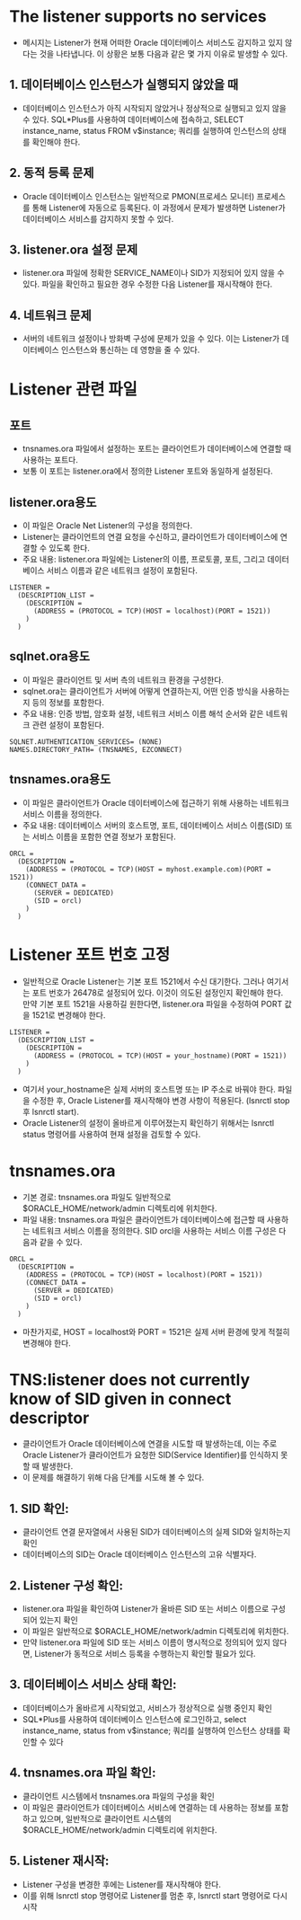 # The listener supports no services
* 메시지는 Listener가 현재 어떠한 Oracle 데이터베이스 서비스도 감지하고 있지 않다는 것을 나타냅니다. 이 상황은 보통 다음과 같은 몇 가지 이유로 발생할 수 있다.

## 1. 데이터베이스 인스턴스가 실행되지 않았을 때
* 데이터베이스 인스턴스가 아직 시작되지 않았거나 정상적으로 실행되고 있지 않을 수 있다. SQL*Plus를 사용하여 데이터베이스에 접속하고, SELECT instance_name, status FROM v$instance; 쿼리를 실행하여 인스턴스의 상태를 확인해야 한다.

## 2. 동적 등록 문제
* Oracle 데이터베이스 인스턴스는 일반적으로 PMON(프로세스 모니터) 프로세스를 통해 Listener에 자동으로 등록된다. 이 과정에서 문제가 발생하면 Listener가 데이터베이스 서비스를 감지하지 못할 수 있다.

## 3. listener.ora 설정 문제
* listener.ora 파일에 정확한 SERVICE_NAME이나 SID가 지정되어 있지 않을 수 있다. 파일을 확인하고 필요한 경우 수정한 다음 Listener를 재시작해야 한다.

## 4. 네트워크 문제
* 서버의 네트워크 설정이나 방화벽 구성에 문제가 있을 수 있다. 이는 Listener가 데이터베이스 인스턴스와 통신하는 데 영향을 줄 수 있다.

# Listener 관련 파일
## 포트
* tnsnames.ora 파일에서 설정하는 포트는 클라이언트가 데이터베이스에 연결할 때 사용하는 포트다.
* 보통 이 포트는 listener.ora에서 정의한 Listener 포트와 동일하게 설정된다.

## listener.ora용도
* 이 파일은 Oracle Net Listener의 구성을 정의한다.
* Listener는 클라이언트의 연결 요청을 수신하고, 클라이언트가 데이터베이스에 연결할 수 있도록 한다.
* 주요 내용: listener.ora 파일에는 Listener의 이름, 프로토콜, 포트, 그리고 데이터베이스 서비스 이름과 같은 네트워크 설정이 포함된다.

```
LISTENER =
  (DESCRIPTION_LIST =
    (DESCRIPTION =
      (ADDRESS = (PROTOCOL = TCP)(HOST = localhost)(PORT = 1521))
    )
  )
```

## sqlnet.ora용도
* 이 파일은 클라이언트 및 서버 측의 네트워크 환경을 구성한다.
* sqlnet.ora는 클라이언트가 서버에 어떻게 연결하는지, 어떤 인증 방식을 사용하는지 등의 정보를 포함한다.
* 주요 내용: 인증 방법, 암호화 설정, 네트워크 서비스 이름 해석 순서와 같은 네트워크 관련 설정이 포함된다.

```
SQLNET.AUTHENTICATION_SERVICES= (NONE)
NAMES.DIRECTORY_PATH= (TNSNAMES, EZCONNECT)
```

## tnsnames.ora용도
* 이 파일은 클라이언트가 Oracle 데이터베이스에 접근하기 위해 사용하는 네트워크 서비스 이름을 정의한다.
* 주요 내용: 데이터베이스 서버의 호스트명, 포트, 데이터베이스 서비스 이름(SID) 또는 서비스 이름을 포함한 연결 정보가 포함된다.

```
ORCL =
  (DESCRIPTION =
    (ADDRESS = (PROTOCOL = TCP)(HOST = myhost.example.com)(PORT = 1521))
    (CONNECT_DATA =
      (SERVER = DEDICATED)
      (SID = orcl)
    )
  )
```

# Listener 포트 번호 고정
* 일반적으로 Oracle Listener는 기본 포트 1521에서 수신 대기한다. 그러나 여기서는 포트 번호가 26478로 설정되어 있다. 
이것이 의도된 설정인지 확인해야 한다. 만약 기본 포트 1521을 사용하길 원한다면, listener.ora 파일을 수정하여 PORT 값을 1521로 변경해야 한다.

```
LISTENER =
  (DESCRIPTION_LIST =
    (DESCRIPTION =
      (ADDRESS = (PROTOCOL = TCP)(HOST = your_hostname)(PORT = 1521))
    )
  )
```

* 여기서 your_hostname은 실제 서버의 호스트명 또는 IP 주소로 바꿔야 한다. 파일을 수정한 후, Oracle Listener를 재시작해야 변경 사항이 적용된다. (lsnrctl stop 후 lsnrctl start).
* Oracle Listener의 설정이 올바르게 이루어졌는지 확인하기 위해서는 lsnrctl status 명령어를 사용하여 현재 설정을 검토할 수 있다.

# tnsnames.ora
* 기본 경로: tnsnames.ora 파일도 일반적으로 $ORACLE_HOME/network/admin 디렉토리에 위치한다.
* 파일 내용: tnsnames.ora 파일은 클라이언트가 데이터베이스에 접근할 때 사용하는 네트워크 서비스 이름을 정의한다. SID orcl을 사용하는 서비스 이름 구성은 다음과 같을 수 있다.

```
ORCL =
  (DESCRIPTION =
    (ADDRESS = (PROTOCOL = TCP)(HOST = localhost)(PORT = 1521))
    (CONNECT_DATA =
      (SERVER = DEDICATED)
      (SID = orcl)
    )
  )

```

* 마찬가지로, HOST = localhost와 PORT = 1521은 실제 서버 환경에 맞게 적절히 변경해야 한다.


# TNS:listener does not currently know of SID given in connect descriptor 
* 클라이언트가 Oracle 데이터베이스에 연결을 시도할 때 발생하는데, 이는 주로 Oracle Listener가 클라이언트가 요청한 SID(Service Identifier)를 인식하지 못할 때 발생한다.
* 이 문제를 해결하기 위해 다음 단계를 시도해 볼 수 있다.

## 1. SID 확인:
* 클라이언트 연결 문자열에서 사용된 SID가 데이터베이스의 실제 SID와 일치하는지 확인
* 데이터베이스의 SID는 Oracle 데이터베이스 인스턴스의 고유 식별자다.

## 2. Listener 구성 확인:
* listener.ora 파일을 확인하여 Listener가 올바른 SID 또는 서비스 이름으로 구성되어 있는지 확인
* 이 파일은 일반적으로 $ORACLE_HOME/network/admin 디렉토리에 위치한다.
* 만약 listener.ora 파일에 SID 또는 서비스 이름이 명시적으로 정의되어 있지 않다면, Listener가 동적으로 서비스 등록을 수행하는지 확인할 필요가 있다.

## 3. 데이터베이스 서비스 상태 확인:
* 데이터베이스가 올바르게 시작되었고, 서비스가 정상적으로 실행 중인지 확인
* SQL*Plus를 사용하여 데이터베이스 인스턴스에 로그인하고, select instance_name, status from v$instance; 쿼리를 실행하여 인스턴스 상태를 확인할 수 있다

## 4. tnsnames.ora 파일 확인:
* 클라이언트 시스템에서 tnsnames.ora 파일의 구성을 확인
* 이 파일은 클라이언트가 데이터베이스 서비스에 연결하는 데 사용하는 정보를 포함하고 있으며, 일반적으로 클라이언트 시스템의 $ORACLE_HOME/network/admin 디렉토리에 위치한다.

## 5. Listener 재시작:
* Listener 구성을 변경한 후에는 Listener를 재시작해야 한다.
* 이를 위해 lsnrctl stop 명령어로 Listener를 멈춘 후, lsnrctl start 명령어로 다시 시작

